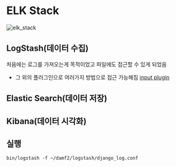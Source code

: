 # ELK Stack
![elk_stack](https://www.guru99.com/images/tensorflow/082918_1504_ELKStackTut1.png)

## LogStash(데이터 수집)
처음에는 로그를 가져오는게 목적이었고 파일에도 접근할 수 있게 되었음
- 그 외의 플러그인으로 여러가지 방법으로 접근 가능해짐 [input plugin](https://www.elastic.co/docs/reference/logstash/plugins/input-plugins)

## Elastic Search(데이터 저장)

## Kibana(데이터 시각화)

## 실행
```
bin/logstash -f ~/damf2/logstash/django_log.conf
```
